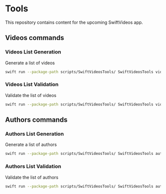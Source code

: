 # Tools

This repository contains content for the upcoming SwiftVideos app.

## Videos commands

### Videos List Generation

Generate a list of videos

```bash
swift run --package-path scripts/SwiftVideosTools/ SwiftVideosTools videos generate content/
```

### Videos List Validation

Validate the list of videos

```bash
swift run --package-path scripts/SwiftVideosTools/ SwiftVideosTools videos validate content/
```

## Authors commands

### Authors List Generation

Generate a list of authors

```bash
swift run --package-path scripts/SwiftVideosTools/ SwiftVideosTools authors generate content/
```

### Authors List Validation

Validate the list of authors

```bash
swift run --package-path scripts/SwiftVideosTools/ SwiftVideosTools authors validate content/
```
